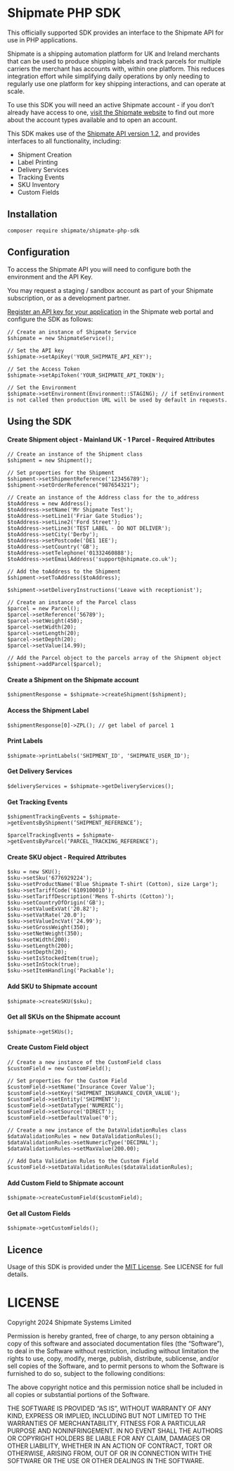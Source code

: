 # __Shipmate PHP SDK__
This officially supported SDK provides an interface to the Shipmate API for use in PHP applications.

Shipmate is a shipping automation platform for UK and Ireland merchants that can be used to produce shipping labels and track parcels for multiple carriers the merchant has accounts with, within one platform. This reduces integration effort while simplifying daily operations by only needing to regularly use one platform for key shipping interactions, and can operate at scale.

To use this SDK you will need an active Shipmate account - if you don’t already have access to one, [visit the Shipmate website](https://www.shipmate.co.uk/) to find out more about the account types available and to open an account.

This SDK makes use of the [Shipmate API version 1.2](https://www.shipmate.co.uk/guides/api), and provides interfaces to all functionality, including:

- Shipment Creation
- Label Printing
- Delivery Services
- Tracking Events
- SKU Inventory
- Custom Fields


## Installation
```
composer require shipmate/shipmate-php-sdk
```


## Configuration
To access the Shipmate API you will need to configure both the environment and the API Key.

You may request a staging / sandbox account as part of your Shipmate subscription, or as a development partner.

[Register an API key for your application](https://www.shipmate.co.uk/guides/api#versioning) in the Shipmate web portal and configure the SDK as follows:
```
// Create an instance of Shipmate Service
$shipmate = new ShipmateService();

// Set the API key
$shipmate->setApiKey('YOUR_SHIPMATE_API_KEY');

// Set the Access Token
$shipmate->setApiToken('YOUR_SHIPMATE_API_TOKEN');

// Set the Environment
$shipmate->setEnvironment(Environment::STAGING); // if setEnvironment is not called then production URL will be used by default in requests.
```

## Using the SDK
#### Create Shipment object - Mainland UK - 1 Parcel - Required Attributes
```
// Create an instance of the Shipment class
$shipment = new Shipment();
	
// Set properties for the Shipment
$shipment->setShipmentReference('123456789');
$shipment->setOrderReference("987654321");

// Create an instance of the Address class for the to_address
$toAddress = new Address();
$toAddress->setName('Mr Shipmate Test');
$toAddress->setLine1('Friar Gate Studios');
$toAddress->setLine2('Ford Street');
$toAddress->setLine3('TEST LABEL - DO NOT DELIVER');
$toAddress->setCity('Derby');
$toAddress->setPostcode('DE1 1EE');
$toAddress->setCountry('GB');
$toAddress->setTelephone('01332460888');
$toAddress->setEmailAddress('support@shipmate.co.uk');

// Add the toAddress to the Shipment 
$shipment->setToAddress($toAddress);

$shipment->setDeliveryInstructions('Leave with receptionist');

// Create an instance of the Parcel class
$parcel = new Parcel();
$parcel->setReference('56789');
$parcel->setWeight(450);
$parcel->setWidth(20);
$parcel->setLength(20);
$parcel->setDepth(20);
$parcel->setValue(14.99);

// Add the Parcel object to the parcels array of the Shipment object
$shipment->addParcel($parcel);
```

#### Create a Shipment on the Shipmate account
```
$shipmentResponse = $shipmate->createShipment($shipment);
```

#### Access the Shipment Label
``` 
$shipmentResponse[0]->ZPL(); // get label of parcel 1
``` 

#### Print Labels
``` 
$shipmate->printLabels('SHIPMENT_ID', 'SHIPMATE_USER_ID');
``` 

#### Get Delivery Services
```
$deliveryServices = $shipmate->getDeliveryServices();
```

#### Get Tracking Events 
```
$shipmentTrackingEvents = $shipmate->getEventsByShipment(‘SHIPMENT_REFERENCE’);

$parcelTrackingEvents = $shipmate->getEventsByParcel(‘PARCEL_TRACKING_REFERENCE’);
```

#### Create SKU object - Required Attributes
```
$sku = new SKU();
$sku->setSku('6776929224');
$sku->setProductName('Blue Shipmate T-shirt (Cotton), size Large');
$sku->setTariffCode('6109100010');
$sku->setTariffDescription('Mens T-shirts (Cotton)');
$sku->setCountryOfOrigin('GB');
$sku->setValueExVat('20.82');
$sku->setVatRate('20.0');
$sku->setValueIncVat('24.99');
$sku->setGrossWeight(350);
$sku->setNetWeight(350);
$sku->setWidth(200);
$sku->setLength(200);
$sku->setDepth(20);
$sku->setIsStockedItem(true);
$sku->setInStock(true);
$sku->setItemHandling('Packable');
```


#### Add SKU to Shipmate account
```
$shipmate->createSKU($sku);
```

#### Get all SKUs on the Shipmate account
```
$shipmate->getSKUs();
```


#### Create Custom Field object 
```
// Create a new instance of the CustomField class
$customField = new CustomField();

// Set properties for the Custom Field 
$customField->setName('Insurance Cover Value');
$customField->setKey('SHIPMENT_INSURANCE_COVER_VALUE');
$customField->setEntity('SHIPMENT');
$customField->setDataType('NUMERIC');
$customField->setSource('DIRECT');
$customField->setDefaultValue('0');

// Create a new instance of the DataValidationRules class
$dataValidationRules = new DataValidationRules();
$dataValidationRules->setNumericType('DECIMAL');
$dataValidationRules->setMaxValue(200.00);

// Add Data Validation Rules to the Custom Field
$customField->setDataValidationRules($dataValidationRules);
```

#### Add Custom Field to Shipmate account
```
$shipmate->createCustomField($customField);
```

#### Get all Custom Fields
```
$shipmate->getCustomFields();
```

## Licence
Usage of this SDK is provided under the [MIT License](https://opensource.org/license/mit). See LICENSE for full details.

# __LICENSE__
Copyright 2024 Shipmate Systems Limited

Permission is hereby granted, free of charge, to any person obtaining a copy of this software and associated documentation files (the “Software”), to deal in the Software without restriction, including without limitation the rights to use, copy, modify, merge, publish, distribute, sublicense, and/or sell copies of the Software, and to permit persons to whom the Software is furnished to do so, subject to the following conditions:

The above copyright notice and this permission notice shall be included in all copies or substantial portions of the Software.

THE SOFTWARE IS PROVIDED “AS IS”, WITHOUT WARRANTY OF ANY KIND, EXPRESS OR IMPLIED, INCLUDING BUT NOT LIMITED TO THE WARRANTIES OF MERCHANTABILITY, FITNESS FOR A PARTICULAR PURPOSE AND NONINFRINGEMENT. IN NO EVENT SHALL THE AUTHORS OR COPYRIGHT HOLDERS BE LIABLE FOR ANY CLAIM, DAMAGES OR OTHER LIABILITY, WHETHER IN AN ACTION OF CONTRACT, TORT OR OTHERWISE, ARISING FROM, OUT OF OR IN CONNECTION WITH THE SOFTWARE OR THE USE OR OTHER DEALINGS IN THE SOFTWARE.






